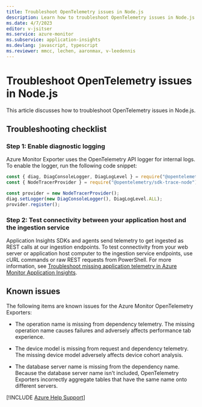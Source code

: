 ```yaml
---
title: Troubleshoot OpenTelemetry issues in Node.js
description: Learn how to troubleshoot OpenTelemetry issues in Node.js. View known issues that involve Azure Monitor OpenTelemetry Exporters.
ms.date: 4/7/2023
editor: v-jsitser
ms.service: azure-monitor
ms.subservice: application-insights
ms.devlang: javascript, typescript
ms.reviewer: mmcc, lechen, aaronmax, v-leedennis
---
```


# Troubleshoot OpenTelemetry issues in Node.js

This article discusses how to troubleshoot OpenTelemetry issues in Node.js.

## Troubleshooting checklist

### Step 1: Enable diagnostic logging

Azure Monitor Exporter uses the OpenTelemetry API logger for internal logs. To enable the logger, run the following code snippet:

```javascript
const { diag, DiagConsoleLogger, DiagLogLevel } = require("@opentelemetry/api");
const { NodeTracerProvider } = require("@opentelemetry/sdk-trace-node");

const provider = new NodeTracerProvider();
diag.setLogger(new DiagConsoleLogger(), DiagLogLevel.ALL);
provider.register();
```

### Step 2: Test connectivity between your application host and the ingestion service

Application Insights SDKs and agents send telemetry to get ingested as REST calls at our ingestion endpoints. To test connectivity from your web server or application host computer to the ingestion service endpoints, use cURL commands or raw REST requests from PowerShell. For more information, see [Troubleshoot missing application telemetry in Azure Monitor Application Insights](investigate-missing-telemetry.md).

## Known issues

The following items are known issues for the Azure Monitor OpenTelemetry Exporters:

- The operation name is missing from dependency telemetry. The missing operation name causes failures and adversely affects performance tab experience.

- The device model is missing from request and dependency telemetry. The missing device model adversely affects device cohort analysis.

- The database server name is missing from the dependency name. Because the database server name isn't included, OpenTelemetry Exporters incorrectly aggregate tables that have the same name onto different servers.

[!INCLUDE [Azure Help Support](../../../includes/azure-help-support.md)]

